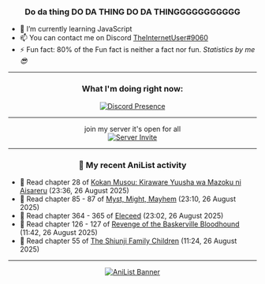 <div align="center">

### Do da thing DO DA THING DO DA THINGGGGGGGGGGG
</div>

- 🌱 I’m currently learning JavaScript
- 📫 You can contact me on Discord [TheInternetUser#9060](https://discord.com/users/534117072796385300)
- ⚡ Fun fact: 80% of the Fun fact is neither a fact nor fun. _Statistics by me 😎_
<hr>

<div align="center">

### What I'm doing right now:
[![Discord Presence](https://lanyard.cnrad.dev/api/534117072796385300)](https://discord.com/users/534117072796385300)
<hr>

join my server it's open for all <br>
[![Server Invite](https://invidget.switchblade.xyz/bfYgVHxrSs)](https://discord.gg/bfYgVHxrSs)

<hr>
  
### 🌸 My recent AniList activity

</div>

<!-- ANILIST_ACTIVITY:start -->

-   📖 Read chapter 28 of [Kokan Musou: Kiraware Yuusha wa Mazoku ni Aisareru](https://anilist.co/manga/142463) (23:36, 26 August 2025)
-   📖 Read chapter 85 - 87 of [Myst, Might, Mayhem](https://anilist.co/manga/175946) (23:10, 26 August 2025)
-   📖 Read chapter 364 - 365 of [Eleceed](https://anilist.co/manga/106929) (23:02, 26 August 2025)
-   📖 Read chapter 126 - 127 of [Revenge of the Baskerville Bloodhound](https://anilist.co/manga/163824) (11:42, 26 August 2025)
-   📖 Read chapter 55 of [The Shiunji Family Children](https://anilist.co/manga/144374) (11:24, 26 August 2025)

<!-- ANILIST_ACTIVITY:end -->
<hr>

<div align="center">

[![AniList Banner](https://img.anili.st/User/929966)](https://anilist.co/user/TheInternetUser)

<!-- ![Profile views](https://gpvc.arturio.dev/TheInternetUse7) Since 2023-01-09 -->
<br>


</div>
